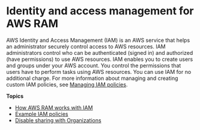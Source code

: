 # Identity and access management for AWS RAM<a name="control-access"></a>

AWS Identity and Access Management \(IAM\) is an AWS service that helps an administrator securely control access to AWS resources\. IAM administrators control who can be authenticated \(signed in\) and authorized \(have permissions\) to use AWS resources\. IAM enables you to create users and groups under your AWS account\. You control the permissions that users have to perform tasks using AWS resources\. You can use IAM for no additional charge\. For more information about managing and creating custom IAM policies, see [Managing IAM policies](https://docs.aws.amazon.com/IAM/latest/UserGuide/access_policies_manage.html)\.

**Topics**
+ [How AWS RAM works with IAM](iam-policies.md)
+ [Example IAM policies](iam-examples.md)
+ [Disable sharing with Organizations](disable-sharing.md)